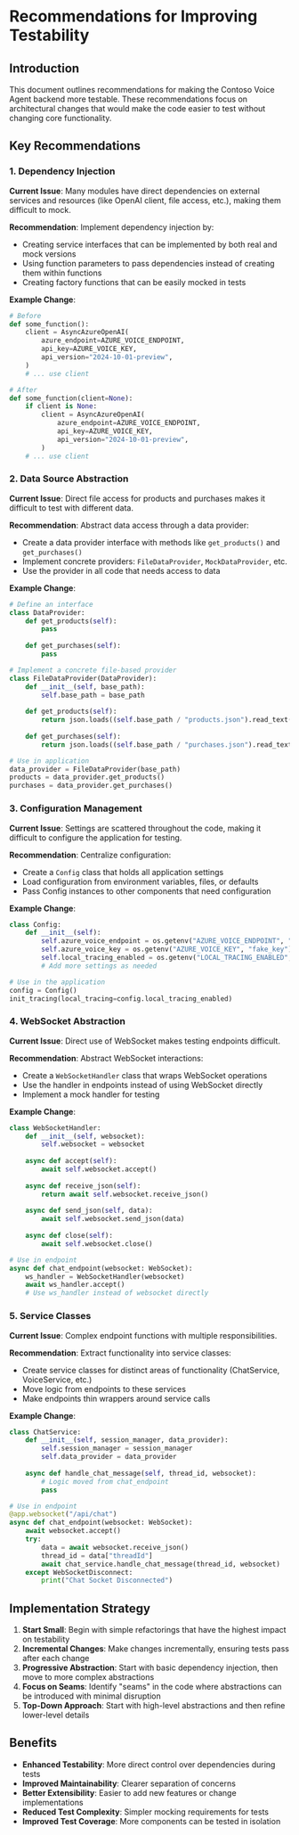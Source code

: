 # Recommendations for Improving Testability

## Introduction

This document outlines recommendations for making the Contoso Voice Agent backend more testable. These recommendations focus on architectural changes that would make the code easier to test without changing core functionality.

## Key Recommendations

### 1. Dependency Injection

**Current Issue**: Many modules have direct dependencies on external services and resources (like OpenAI client, file access, etc.), making them difficult to mock.

**Recommendation**: Implement dependency injection by:

- Creating service interfaces that can be implemented by both real and mock versions
- Using function parameters to pass dependencies instead of creating them within functions
- Creating factory functions that can be easily mocked in tests

**Example Change**:

```python
# Before
def some_function():
    client = AsyncAzureOpenAI(
        azure_endpoint=AZURE_VOICE_ENDPOINT,
        api_key=AZURE_VOICE_KEY,
        api_version="2024-10-01-preview",
    )
    # ... use client

# After
def some_function(client=None):
    if client is None:
        client = AsyncAzureOpenAI(
            azure_endpoint=AZURE_VOICE_ENDPOINT,
            api_key=AZURE_VOICE_KEY,
            api_version="2024-10-01-preview",
        )
    # ... use client
```

### 2. Data Source Abstraction

**Current Issue**: Direct file access for products and purchases makes it difficult to test with different data.

**Recommendation**: Abstract data access through a data provider:

- Create a data provider interface with methods like `get_products()` and `get_purchases()`
- Implement concrete providers: `FileDataProvider`, `MockDataProvider`, etc.
- Use the provider in all code that needs access to data

**Example Change**:

```python
# Define an interface
class DataProvider:
    def get_products(self):
        pass
    
    def get_purchases(self):
        pass

# Implement a concrete file-based provider
class FileDataProvider(DataProvider):
    def __init__(self, base_path):
        self.base_path = base_path
        
    def get_products(self):
        return json.loads((self.base_path / "products.json").read_text())
        
    def get_purchases(self):
        return json.loads((self.base_path / "purchases.json").read_text())

# Use in application
data_provider = FileDataProvider(base_path)
products = data_provider.get_products()
purchases = data_provider.get_purchases()
```

### 3. Configuration Management

**Current Issue**: Settings are scattered throughout the code, making it difficult to configure the application for testing.

**Recommendation**: Centralize configuration:

- Create a `Config` class that holds all application settings
- Load configuration from environment variables, files, or defaults
- Pass Config instances to other components that need configuration

**Example Change**:

```python
class Config:
    def __init__(self):
        self.azure_voice_endpoint = os.getenv("AZURE_VOICE_ENDPOINT", "fake_endpoint")
        self.azure_voice_key = os.getenv("AZURE_VOICE_KEY", "fake_key")
        self.local_tracing_enabled = os.getenv("LOCAL_TRACING_ENABLED", "true") == "true"
        # Add more settings as needed

# Use in the application
config = Config()
init_tracing(local_tracing=config.local_tracing_enabled)
```

### 4. WebSocket Abstraction

**Current Issue**: Direct use of WebSocket makes testing endpoints difficult.

**Recommendation**: Abstract WebSocket interactions:

- Create a `WebSocketHandler` class that wraps WebSocket operations
- Use the handler in endpoints instead of using WebSocket directly
- Implement a mock handler for testing

**Example Change**:

```python
class WebSocketHandler:
    def __init__(self, websocket):
        self.websocket = websocket
        
    async def accept(self):
        await self.websocket.accept()
        
    async def receive_json(self):
        return await self.websocket.receive_json()
        
    async def send_json(self, data):
        await self.websocket.send_json(data)
        
    async def close(self):
        await self.websocket.close()

# Use in endpoint
async def chat_endpoint(websocket: WebSocket):
    ws_handler = WebSocketHandler(websocket)
    await ws_handler.accept()
    # Use ws_handler instead of websocket directly
```

### 5. Service Classes

**Current Issue**: Complex endpoint functions with multiple responsibilities.

**Recommendation**: Extract functionality into service classes:

- Create service classes for distinct areas of functionality (ChatService, VoiceService, etc.)
- Move logic from endpoints to these services
- Make endpoints thin wrappers around service calls

**Example Change**:

```python
class ChatService:
    def __init__(self, session_manager, data_provider):
        self.session_manager = session_manager
        self.data_provider = data_provider
        
    async def handle_chat_message(self, thread_id, websocket):
        # Logic moved from chat_endpoint
        pass

# Use in endpoint
@app.websocket("/api/chat")
async def chat_endpoint(websocket: WebSocket):
    await websocket.accept()
    try:
        data = await websocket.receive_json()
        thread_id = data["threadId"]
        await chat_service.handle_chat_message(thread_id, websocket)
    except WebSocketDisconnect:
        print("Chat Socket Disconnected")
```

## Implementation Strategy

1. **Start Small**: Begin with simple refactorings that have the highest impact on testability
2. **Incremental Changes**: Make changes incrementally, ensuring tests pass after each change
3. **Progressive Abstraction**: Start with basic dependency injection, then move to more complex abstractions
4. **Focus on Seams**: Identify "seams" in the code where abstractions can be introduced with minimal disruption
5. **Top-Down Approach**: Start with high-level abstractions and then refine lower-level details

## Benefits

- **Enhanced Testability**: More direct control over dependencies during tests
- **Improved Maintainability**: Clearer separation of concerns
- **Better Extensibility**: Easier to add new features or change implementations
- **Reduced Test Complexity**: Simpler mocking requirements for tests
- **Improved Test Coverage**: More components can be tested in isolation